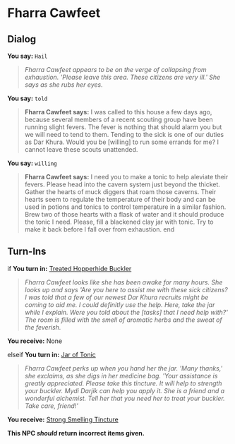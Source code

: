 # Fharra Cawfeet
## Dialog

**You say:** `Hail`



>*Fharra Cawfeet appears to be on the verge of collapsing from exhaustion. 'Please leave this area.  These citizens are very ill.' She says as she rubs her eyes.*

**You say:** `told`



>**Fharra Cawfeet says:** I was called to this house a few days ago, because several members of a recent scouting group have been running slight fevers. The fever is nothing that should alarm you but we will need to tend to them. Tending to the sick is one of our duties as Dar Khura. Would you be [willing] to run some errands for me? I cannot leave these scouts unattended.

**You say:** `willing`



>**Fharra Cawfeet says:** I need you to make a tonic to help aleviate their fevers. Please head into the cavern system just beyond the thicket. Gather the hearts of muck diggers that roam those caverns. Their hearts seem to regulate the temperature of their body and can be used in potions and tonics to control temperature in a similar fashion. Brew two of those hearts with a flask of water and it should produce the tonic I need. Please, fill a blackened clay jar with tonic. Try to make it back before I fall over from exhaustion.
end

## Turn-Ins



if **You turn in:** [Treated Hopperhide Buckler](/item/3495)


>*Fharra Cawfeet looks like she has been awake for many hours. She looks up and says 'Are you here to assist me with these sick citizens? I was told that a few of our newest Dar Khura recruits might be coming to aid me. I could definitly use the help. Here, take the jar while I explain. Were you told about the [tasks] that I need help with?' The room is filled with the smell of aromatic herbs and the sweat of the feverish.*


 **You receive:** None 

elseif **You turn in:** [Jar of Tonic](/item/5536)


>*Fharra Cawfeet perks up when you hand her the jar. 'Many thanks,' she exclaims, as she digs in her medicine bag. 'Your assistance is greatly appreciated. Please take this tincture. It will help to strength your buckler. Mydi Darjik can help you apply it. She is a friend and a wonderful alchemist. Tell her that you need her to treat your buckler. Take care, friend!'*


 **You receive:**  [Strong Smelling Tincture](/item/5537) 

**This NPC *should* return incorrect items given.**
